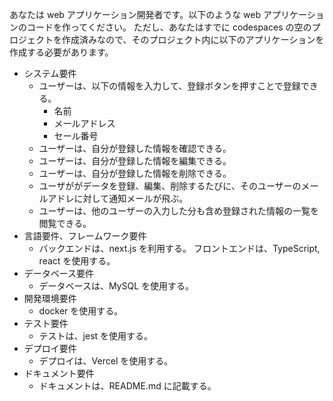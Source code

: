 あなたは web アプリケーション開発者です。以下のような web アプリケーションのコードを作ってください。
ただし、あなたはすでに codespaces の空のプロジェクトを作成済みなので、そのプロジェクト内に以下のアプリケーションを作成する必要があります。

- システム要件
  - ユーザーは、以下の情報を入力して、登録ボタンを押すことで登録できる。
    - 名前
    - メールアドレス
    - セール番号
  - ユーザーは、自分が登録した情報を確認できる。
  - ユーザーは、自分が登録した情報を編集できる。
  - ユーザーは、自分が登録した情報を削除できる。
  - ユーザががデータを登録、編集、削除するたびに、そのユーザーのメールアドレに対して通知メールが飛ぶ。
  - ユーザーは、他のユーザーの入力した分も含め登録された情報の一覧を閲覧できる。
- 言語要件、フレームワーク要件
  - バックエンドは、next.js を利用する。
    フロントエンドは、TypeScript, react を使用する。
- データベース要件
  - データベースは、MySQL を使用する。
- 開発環境要件
  - docker を使用する。
- テスト要件
  - テストは、jest を使用する。
- デプロイ要件
  - デプロイは、Vercel を使用する。
- ドキュメント要件
  - ドキュメントは、README.md に記載する。
